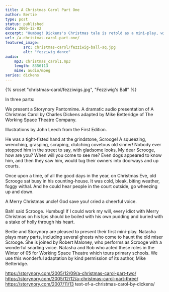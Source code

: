 ```yaml
---
title: A Christmas Carol Part One
author: Bertie
type: post
status: published
date: 2005-12-02
excerpt: "Humbug! Dickens's Christmas tale is retold as a mini-play, with Natasha and Rob playing all the parts between them including  Scrooge! A squeezing, wrenching, grasping, scraping, clutching covetous old sinner!"
url: /a-christmas-carol-part-one/
featured_image: 
        src: christmas-carol/fezziwig-ball-sq.jpg
        alt: "fezziwig dance"
audio:
    mp3: christmas_carol1.mp3
    length: 8356113
    mime: audio/mpeg
series: dickens
---
```


{% srcset "christmas-carol/fezziwigs.jpg", "Fezziwig's Ball" %}

In three parts:
  
We present a Storynory Pantomime. A dramatic audio presentation of A Christmas Carol by Charles Dickens adapted by Mike Betteridge of The Working Space Theatre Company.

Illustrations by John Leech from the First Edition.

He was a tight-fisted hand at the grindstone, Scrooge! A squeezing, wrenching, grasping, scraping, clutching covetous old sinner! Nobody ever stopped him in the street to say, with gladsome looks, My dear Scrooge, how are you? When will you come to see me? Even dogs appeared to know him, and then they saw him, would tug their owners into doorways and up courts.

Once upon a time, of all the good days in the year, on Christmas Eve,  old Scrooge sat busy in his counting-house. It was cold, bleak, biting weather, foggy withal. And he could hear people in the court outside, go wheezing up and down.

A Merry Christmas uncle! God save you! cried a cheerful voice.

Bah! said Scrooge. Humbug! If I could work my will, every idiot with Merry Christmas on his lips should be boiled with his own pudding and buried with a stake of holly through his heart.

Bertie and Storynory are pleased to present their first mini-play. Natasha plays many parts, including several ghosts who come to haunt the old miser Scrooge. She is joined by Robert Maloney, who performs as Scrooge with a wonderful snarling voice. Natasha and Rob who acted these roles in the Winter of 05 for Working Space Theatre which tours primary schools. We use this wonderful adaptation by kind permission of its author, Mike Betteridge.

 https://storynory.com/2005/12/09/a-christmas-carol-part-two/
 https://storynory.com/2005/12/12/a-christmas-carol-part-three/
 https://storynory.com/2007/11/13 text-of-a-christmas-carol-by-dickens/